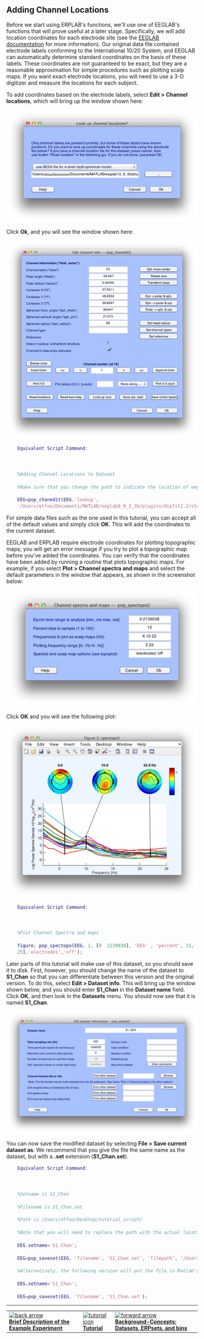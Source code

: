 ## Adding Channel Locations
Before we start using ERPLAB's functions, we'll use one of EEGLAB's functions that will prove useful at a later stage.  Specifically, we will add location coordinates for each electrode site  (see the [EEGLAB documentation](.) for more information).  Our original data file contained electrode labels conforming to the International 10/20 System, and EEGLAB can automatically determine standard coordinates on the basis of these labels.  These coordinates are not guaranteed to be exact, but they are a reasonable approximation for simple procedures such as plotting scalp maps.  If you want exact electrode locations, you will need to use a 3-D digitizer and measure the locations for each subject.

To add coordinates based on the electrode labels, select **Edit > Channel locations**, which will bring up the window shown here:

![GUI](./images/Tutorial/Tutorial_Adding-Channel-Locations_1.png)

Click **Ok**, and you will see the window shown here:

![GUI](./images/Tutorial/Tutorial_Adding-Channel-Locations_2.png)


```Matlab
    Equivalent Script Command:



    %Adding Channel Locations to Dataset

    %Make sure that you change the path to indicate the location of eeglab within your file system

    EEG=pop_chanedit(EEG,'lookup',
    '/Users/etfoo/Documents/MATLAB/eeglab9_0_2_3b/plugins/dipfit2.2/standard_BESA/standard-10-5-cap385.elp');
```


For simple data files such as the one used in this tutorial, you can accept all of the default values and simply click **OK**.  This will add the coordinates to the current dataset.

EEGLAB and ERPLAB require electrode coordinates for plotting topographic maps; you will get an error message if you try to plot a topographic map before you've added the coordinates.  You can verify that the coordinates have been added by running a routine that plots topographic maps.  For example, if you select **Plot > Channel spectra and maps** and select the default parameters in the window that appears, as shown in the screenshot below:

![GUI](./images/Tutorial/Tutorial_Adding-Channel-Locations_3.png)

Click **OK** and you will see the following plot:

![GUI](./images/Tutorial/Tutorial_Adding-Channel-Locations_4.png)




```Matlab
    Equivalent Script Command:



    %Plot Channel Spectra and maps

    figure; pop_spectopo(EEG, 1, [0  2139038], 'EEG' , 'percent', 15, 'freq', [6 10 22], 'freqrange',[2
    25],'electrodes','off');
```


Later parts of this tutorial will make use of this dataset, so you should save it to disk.  First, however, you should change the name of the dataset to **S1_Chan** so that you can differentiate between this version and the original version.  To do this, select **Edit > Dataset info**.  This will bring up the window shown below, and you should enter **S1_Chan** in the **Dataset name** field.  Click **OK**, and then look in the **Datasets** menu.  You should now see that it is named **S1_Chan**.

![GUI](./images/Tutorial/Tutorial_Adding-Channel-Locations_5.png)

You can now save the modified dataset by selecting **File > Save current dataset as**.  We recommend that you give the file the same name as the dataset, but with a **.set** extension (**S1_Chan.set**).

```Matlab
    Equivalent Script Command:



    %Setname is S1_Chan

    %Filename is S1_Chan.set

    %Path is /Users/etfoo/Desktop/tutorial_script/

    %Note that you will need to replace the path with the actual location in your file system

    EEG.setname='S1_Chan';

    EEG=pop_saveset(EEG, 'filename', 'S1_Chan.set', 'filepath', '/Users/etfoo/Desktop/tutorial_script/');

    %Alternatively, the following version will put the file in Matlab's Current Folder

    EEG.setname='S1_Chan';

    EEG=pop_saveset(EEG, 'filename', 'S1_Chan.set');
```
----
<table style="width:100%">
  <tr>
    <td><a href="./Brief-Description-of-the-Example-Experiment:-Tutorial"> <img src="https://github.com/lucklab/erplab/wiki/images/ionicicons/ios7-arrow-back.png" alt="back arrow" height="75"><br> <b> Brief Description of the Example Experiment </a></td>
    <td><a href="./Tutorial"> <img src="https://github.com/lucklab/erplab/wiki/images/ionicicons/ios7-copy.png" alt="tutorial icon" height="75"><br> <b> Tutorial</a></td>
    <td><a href="./Background-Concepts:-Datasets,-ERPsets,-and-Bins:-Tutorial"> <img src="https://github.com/lucklab/erplab/wiki/images/ionicicons/ios7-arrow-forward.png" alt="forward arrow" height="75"><br> <b> Background-Concepts: Datasets, ERPsets, and bins </a></td>
  </tr>
</table>
